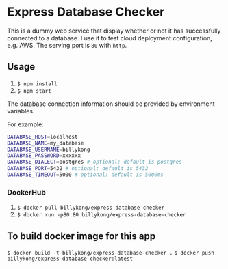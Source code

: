 # Express Database Checker

This is a dummy web service that display whether or not it has successfully connected to a database. I use it to test cloud deployment configuration, e.g. AWS. The serving port is `80` with `http`.


## Usage
1. `$ npm install`
2. `$ npm start`

The database connection information should be provided by environment variables.  
  
For example:
```bash
DATABASE_HOST=localhost
DATABASE_NAME=my_database
DATABASE_USERNAME=billykong
DATABASE_PASSWORD=xxxxxx
DATABASE_DIALECT=postgres # optional: default is postgres
DATABASE_PORT=5432 # optional: default is 5432
DATABASE_TIMEOUT=5000 # optional: default is 5000ms
```

### DockerHub
1. `$ docker pull billykong/express-database-checker`  
2. `$ docker run -p80:80 billykong/express-database-checker`

## To build docker image for this app
`$ docker build -t billykong/express-database-checker .`
`$ docker push billykong/express-database-checker:latest`

